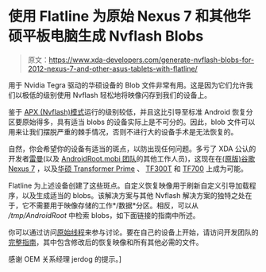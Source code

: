 # 使用 Flatline 为原始 Nexus 7 和其他华硕平板电脑生成 Nvflash Blobs

> 原文：<https://www.xda-developers.com/generate-nvflash-blobs-for-2012-nexus-7-and-other-asus-tablets-with-flatline/>

用于 Nvidia Tegra 驱动的华硕设备的 Blob 文件非常有用。这是因为它们允许我们以极低的级别使用 Nvflash 轻松地将映像闪存到我们的设备上。

鉴于 [APX (Nvflash)模式](http://forum.xda-developers.com/wiki/APX_mode)运行的级别较低，并且这比引导至标准 Android 恢复分区要原始得多，具有适当 blobs 的设备实际上是不可分的。因此，blob 文件可以用来让我们摆脱严重的棘手情况，否则不进行大的设备手术是无法恢复的。

自然，你会希望你的设备有适当的斑点，以防出现任何问题。多亏了 XDA 公认的开发者[雷曼](http://forum.xda-developers.com/member.php?u=962182)(以及 [AndroidRoot.mobi 团队](https://www.androidroot.mobi/pages/about-us/)的其他工作人员)，这现在在[(原版)谷歌 Nexus 7](http://forum.xda-developers.com/forumdisplay.php?f=1673) ，以及[华硕 Transformer Prime](http://forum.xda-developers.com/forumdisplay.php?f=1411) 、 [TF300T](http://forum.xda-developers.com/forumdisplay.php?f=1578) 和 [TF700](http://forum.xda-developers.com/forumdisplay.php?f=1661) 上成为可能。

Flatline 为上述设备创建了这些斑点。自定义恢复映像用于刷新自定义引导加载程序，以及生成适当的 blobs。该解决方案与其他 Nvflash 解决方案的独特之处在于，它不需要用于映像存储的工作*/数据*分区。相反，可以从 */tmp/AndroidRoot* 中检索 blobs，如下面链接的指南中所述。

你可以通过访问[原始线程](http://forum.xda-developers.com/showthread.php?t=2455927)来参与讨论。要在自己的设备上开始，请访问开发团队的[完整指南](https://www.androidroot.mobi/pages/guides/tegra3-guide-nvflash-jellybean/)，其中包含修改后的恢复映像和所有其他必需的文件。

感谢 OEM 关系经理 jerdog 的提示。]